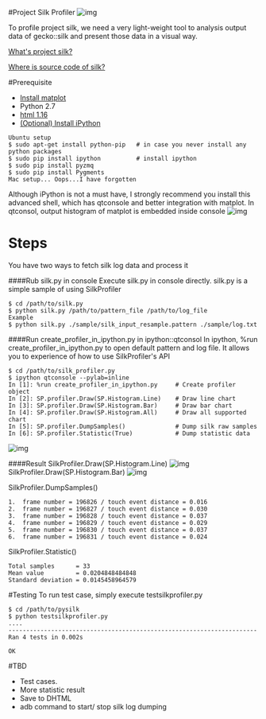 #Project Silk Profiler
![img](https://github.com/CJKu/pysilk/blob/master/img/silk.png)

To profile project silk, we need a very light-weight tool to analysis output data of gecko::silk and present those data in a visual way.

[What's project silk?](https://wiki.mozilla.org/Project_Silk)

[Where is source code of silk?](https://github.com/JerryShih/gecko-dev/tree/silk-all)

#Prerequisite
* [Install matplot](http://matplotlib.org/users/installing.html)
* Python 2.7
* [html 1.16](https://pypi.python.org/pypi/html)
* [(Optional) Install iPython](http://ipython.org/install.html)
```
Ubuntu setup
$ sudo apt-get install python-pip   # in case you never install any python packages
$ sudo pip install ipython          # install ipython
$ sudo pip install pyzmq
$ sudo pip install Pygments
Mac setup... Oops...I have forgotten
```
Although iPython is not a must have, I strongly recommend you install this advanced shell, which has qtconsole and better integration with matplot. In qtconsol, output histogram of matplot is embedded inside console
![img](https://github.com/CJKu/pysilk/blob/master/img/ipython.png)

# Steps
You have two ways to fetch silk log data and process it

####Rub silk.py in console
Execute silk.py in console directly. silk.py is a simple sample of using SilkProfiler
```
$ cd /path/to/silk.py
$ python silk.py /path/to/pattern_file /path/to/log_file
Example
$ python silk.py ./sample/silk_input_resample.pattern ./sample/log.txt
```
####Run create_profiler_in_ipython.py in ipython::qtconsol
In ipython, %run create_profiler_in_ipython.py to open default pattern and log file. It allows you to experience of how to use SilkProfiler's API
```
$ cd /path/to/silk_profiler.py
$ ipython qtconsole --pylab=inline
In [1]: %run create_profiler_in_ipython.py     # Create profiler object
In [2]: SP.profiler.Draw(SP.Histogram.Line)    # Draw line chart
In [3]: SP.profiler.Draw(SP.Histogram.Bar)     # Draw bar chart
In [4]: SP.profiler.Draw(SP.Histogram.All)     # Draw all supported chart
In [5]: SP.profiler.DumpSamples()              # Dump silk raw samples
In [6]: SP.profiler.Statistic(True)            # Dump statistic data
```
![img](https://github.com/CJKu/pysilk/blob/master/img/ipython2.png)

####Result
SilkProfiler.Draw(SP.Histogram.Line)
![img](https://github.com/CJKu/pysilk/blob/master/img/linechart.png)
SilkProfiler.Draw(SP.Histogram.Bar)
![img](https://github.com/CJKu/pysilk/blob/master/img/barchart.png)

SilkProfiler.DumpSamples()
```
1.  frame number = 196826 / touch event distance = 0.016
2.  frame number = 196827 / touch event distance = 0.030
3.  frame number = 196828 / touch event distance = 0.037
4.  frame number = 196829 / touch event distance = 0.029
5.  frame number = 196830 / touch event distance = 0.037
6.  frame number = 196831 / touch event distance = 0.024
```

SilkProfiler.Statistic()
```
Total samples      = 33
Mean value         = 0.0204848484848
Standard deviation = 0.0145458964579
```

#Testing
To run test case, simply execute testsilkprofiler.py
```
$ cd /path/to/pysilk
$ python testsilkprofiler.py
....
----------------------------------------------------------------------
Ran 4 tests in 0.002s

OK
```

#TBD
* Test cases.
* More statistic result
* Save to DHTML
* adb command to start/ stop silk log dumping
